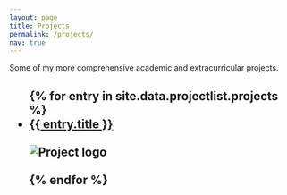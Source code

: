 ```yaml
---
layout: page
title: Projects
permalink: /projects/
nav: true
---
```


Some of my more comprehensive academic and extracurricular projects.

<h2>
<ul>
{% for entry in site.data.projectlist.projects %}
    <li><a href="{{ entry.url }}"> {{ entry.title }}</a></li>
    <br>
    <img src = "{{ site.url }}{{ entry.image }}" alt="Project logo"><br>
    <br> 
{% endfor %}
</ul>
</h2>
